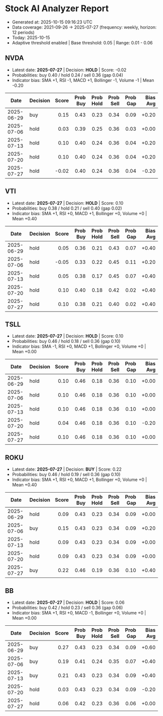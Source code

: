 # Stock AI Analyzer Report

- Generated at: 2025-10-15 09:16:23 UTC
- Data coverage: 2021-09-26 → 2025-07-27 (frequency: weekly, horizon: 12 periods)
- Today: 2025-10-15
- Adaptive threshold enabled | Base threshold: 0.05 | Range: 0.01 - 0.06

## NVDA
- Latest date: **2025-07-27** | Decision: **HOLD** | Score: -0.02
- Probabilities: buy 0.40 / hold 0.24 / sell 0.36 (gap 0.04)
- Indicator bias: SMA +1, RSI -1, MACD +1, Bollinger -1, Volume -1 | Mean -0.20

| Date | Decision | Score | Prob Buy | Prob Hold | Prob Sell | Prob Gap | Bias Avg |
| --- | --- | ---: | ---: | ---: | ---: | ---: | ---: |
| 2025-06-29 | buy | 0.15 | 0.43 | 0.23 | 0.34 | 0.09 | +0.20 |
| 2025-07-06 | hold | 0.03 | 0.39 | 0.25 | 0.36 | 0.03 | +0.00 |
| 2025-07-13 | hold | 0.10 | 0.40 | 0.24 | 0.36 | 0.04 | +0.20 |
| 2025-07-20 | hold | 0.10 | 0.40 | 0.24 | 0.36 | 0.04 | +0.20 |
| 2025-07-27 | hold | -0.02 | 0.40 | 0.24 | 0.36 | 0.04 | -0.20 |

## VTI
- Latest date: **2025-07-27** | Decision: **HOLD** | Score: 0.10
- Probabilities: buy 0.38 / hold 0.21 / sell 0.40 (gap 0.02)
- Indicator bias: SMA +1, RSI +0, MACD +1, Bollinger +0, Volume +0 | Mean +0.40

| Date | Decision | Score | Prob Buy | Prob Hold | Prob Sell | Prob Gap | Bias Avg |
| --- | --- | ---: | ---: | ---: | ---: | ---: | ---: |
| 2025-06-29 | hold | 0.05 | 0.36 | 0.21 | 0.43 | 0.07 | +0.40 |
| 2025-07-06 | hold | -0.05 | 0.33 | 0.22 | 0.45 | 0.11 | +0.20 |
| 2025-07-13 | hold | 0.05 | 0.38 | 0.17 | 0.45 | 0.07 | +0.40 |
| 2025-07-20 | hold | 0.10 | 0.40 | 0.18 | 0.42 | 0.02 | +0.40 |
| 2025-07-27 | hold | 0.10 | 0.38 | 0.21 | 0.40 | 0.02 | +0.40 |

## TSLL
- Latest date: **2025-07-27** | Decision: **HOLD** | Score: 0.10
- Probabilities: buy 0.46 / hold 0.18 / sell 0.36 (gap 0.10)
- Indicator bias: SMA -1, RSI +0, MACD +1, Bollinger +0, Volume +0 | Mean +0.00

| Date | Decision | Score | Prob Buy | Prob Hold | Prob Sell | Prob Gap | Bias Avg |
| --- | --- | ---: | ---: | ---: | ---: | ---: | ---: |
| 2025-06-29 | hold | 0.10 | 0.46 | 0.18 | 0.36 | 0.10 | +0.00 |
| 2025-07-06 | hold | 0.10 | 0.46 | 0.18 | 0.36 | 0.10 | +0.00 |
| 2025-07-13 | hold | 0.10 | 0.46 | 0.18 | 0.36 | 0.10 | +0.00 |
| 2025-07-20 | hold | 0.04 | 0.46 | 0.18 | 0.36 | 0.10 | -0.20 |
| 2025-07-27 | hold | 0.10 | 0.46 | 0.18 | 0.36 | 0.10 | +0.00 |

## ROKU
- Latest date: **2025-07-27** | Decision: **BUY** | Score: 0.22
- Probabilities: buy 0.46 / hold 0.19 / sell 0.36 (gap 0.10)
- Indicator bias: SMA +1, RSI +0, MACD +1, Bollinger +0, Volume +0 | Mean +0.40

| Date | Decision | Score | Prob Buy | Prob Hold | Prob Sell | Prob Gap | Bias Avg |
| --- | --- | ---: | ---: | ---: | ---: | ---: | ---: |
| 2025-06-29 | hold | 0.09 | 0.43 | 0.23 | 0.34 | 0.09 | +0.00 |
| 2025-07-06 | buy | 0.15 | 0.43 | 0.23 | 0.34 | 0.09 | +0.20 |
| 2025-07-13 | hold | 0.09 | 0.43 | 0.23 | 0.34 | 0.09 | +0.00 |
| 2025-07-20 | hold | 0.09 | 0.43 | 0.23 | 0.34 | 0.09 | +0.00 |
| 2025-07-27 | buy | 0.22 | 0.46 | 0.19 | 0.36 | 0.10 | +0.40 |

## BB
- Latest date: **2025-07-27** | Decision: **HOLD** | Score: 0.06
- Probabilities: buy 0.42 / hold 0.23 / sell 0.36 (gap 0.06)
- Indicator bias: SMA +1, RSI +0, MACD -1, Bollinger +0, Volume +0 | Mean +0.00

| Date | Decision | Score | Prob Buy | Prob Hold | Prob Sell | Prob Gap | Bias Avg |
| --- | --- | ---: | ---: | ---: | ---: | ---: | ---: |
| 2025-06-29 | buy | 0.27 | 0.43 | 0.23 | 0.34 | 0.09 | +0.60 |
| 2025-07-06 | buy | 0.19 | 0.41 | 0.24 | 0.35 | 0.07 | +0.40 |
| 2025-07-13 | buy | 0.21 | 0.43 | 0.23 | 0.34 | 0.09 | +0.40 |
| 2025-07-20 | hold | 0.03 | 0.43 | 0.23 | 0.34 | 0.09 | -0.20 |
| 2025-07-27 | hold | 0.06 | 0.42 | 0.23 | 0.36 | 0.06 | +0.00 |
